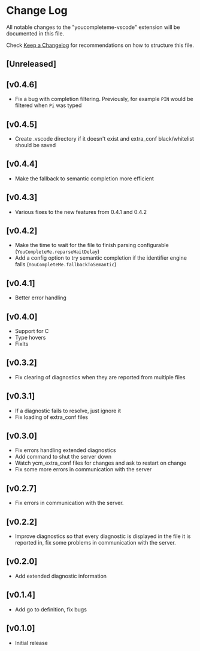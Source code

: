 # Change Log
All notable changes to the "youcompleteme-vscode" extension will be documented in this file.

Check [Keep a Changelog](http://keepachangelog.com/) for recommendations on how to structure this file.

## [Unreleased]

## [v0.4.6]

- Fix a bug with completion filtering. Previously, for example `PIN` would be filtered when `Pi` was typed

## [v0.4.5]

- Create .vscode directory if it doesn't exist and extra_conf black/whitelist should be saved

## [v0.4.4]

- Make the fallback to semantic completion more efficient

## [v0.4.3]

- Various fixes to the new features from 0.4.1 and 0.4.2

## [v0.4.2]

- Make the time to wait for the file to finish parsing configurable (`YouCompleteMe.reparseWaitDelay`)
- Add a config option to try semantic completion if the identifier engine fails (`YouCompleteMe.fallbackToSemantic`)

## [v0.4.1]

- Better error handling

## [v0.4.0]

- Support for C
- Type hovers
- FixIts

## [v0.3.2]

- Fix clearing of diagnostics when they are reported from multiple files

## [v0.3.1]

- If a diagnostic fails to resolve, just ignore it
- Fix loading of extra_conf files

## [v0.3.0]

- Fix errors handling extended diagnostics
- Add command to shut the server down
- Watch ycm_extra_conf files for changes and ask to restart on change
- Fix some more errors in communication with the server

## [v0.2.7]

- Fix errors in communication with the server.

## [v0.2.2]

- Improve diagnostics so that every diagnostic is displayed in 
	the file it is reported in, fix some problems in communication with the server.

## [v0.2.0]

- Add extended diagnostic information

## [v0.1.4]

- Add go to definition, fix bugs

## [v0.1.0]
- Initial release
